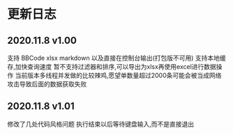 # 更新日志

## 2020.11.8 v1.00

支持 BBCode xlsx markdown 以及直接在控制台输出(打包版不可用)
支持本地缓存,加快查询速度
暂不支持过滤器和排序,可以导出为xlsx再使用excel进行数据操作
当前版本多线程并发做的比较辣鸡,愿望单数量超过2000条可能会被当成网络攻击导致后面的数据获取失败

## 2020.11.8 v1.01

修改了几处代码风格问题
执行结束以后等待键盘输入,而不是直接退出

